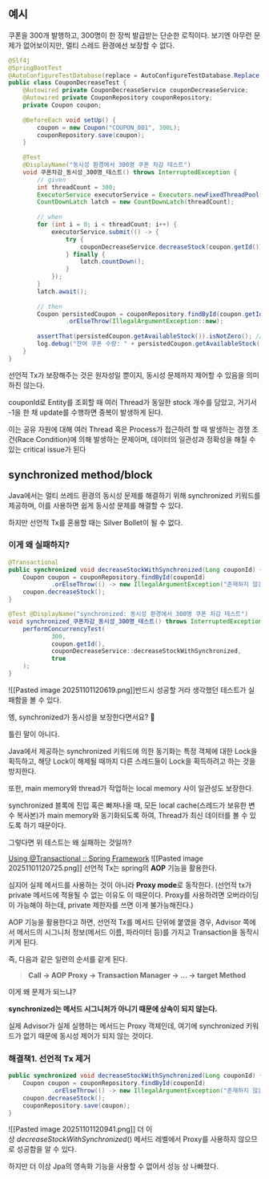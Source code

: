 ## 예시

쿠폰을 300개 발행하고, 300명이 한 장씩 발급받는 단순한 로직이다.
보기엔 아무런 문제가 없어보이지만, 멀티 스레드 환경에선 보장할 수 없다.
```java
@Slf4j
@SpringBootTest
@AutoConfigureTestDatabase(replace = AutoConfigureTestDatabase.Replace.NONE)
public class CouponDecreaseTest {
	@Autowired private CouponDecreaseService couponDecreaseService;
	@Autowired private CouponRepository couponRepository;
	private Coupon coupon;
	
	@BeforeEach void setUp() {
		coupon = new Coupon("COUPON_001", 300L);
		couponRepository.save(coupon);
	}
	
	@Test
	@DisplayName("동시성 환경에서 300명 쿠폰 차감 테스트")
	void 쿠폰차감_동시성_300명_테스트() throws InterruptedException {
		// given
		int threadCount = 300;
		ExecutorService executorService = Executors.newFixedThreadPool(threadCount);
		CountDownLatch latch = new CountDownLatch(threadCount);
		
		// when
		for (int i = 0; i < threadCount; i++) {
			executorService.submit(() -> {
				try {
					couponDecreaseService.decreaseStock(coupon.getId());
				} finally {
					latch.countDown();
				}
			});
		}
		latch.await();
		
		// then
		Coupon persistedCoupon = couponRepository.findById(coupon.getId())
				.orElseThrow(IllegalArgumentException::new);
			
		assertThat(persistedCoupon.getAvailableStock()).isNotZero(); // 잔여 쿠폰 수량은 0이 아니다.
		log.debug("잔여 쿠폰 수량: " + persistedCoupon.getAvailableStock());
	}
}
```
선언적 Tx가 보장해주는 것은 원자성일 뿐이지, 동시성 문제까지 제어할 수 있음을 의미하진 않는다.

couponId로 Entity를 조회할 때 여러 Thread가 동일한 stock 개수를 담았고, 거기서 -1을 한 채 update를 수행하면 중복이 발생하게 된다.

이는 공유 자원에 대해 여러 Thread 혹은 Process가 접근하려 할 때 발생하는 경쟁 조건(Race Condition)에 의해 발생하는 문제이며, 데이터의 일관성과 정확성을 해칠 수 있는 critical issue가 된다

## synchronized method/block

Java에서는 멀티 쓰레드 환경의 동시성 문제를 해결하기 위해 synchronized 키워드를 제공하며, 이를 사용하면 쉽게 동시성 문제를 해결할 수 있다.

하지만 선언적 Tx를 혼용할 때는 Silver Bollet이 될 수 없다.

### 이게 왜 실패하지?
```java
@Transactional
public synchronized void decreaseStockWithSynchronized(Long couponId) {
	Coupon coupon = couponRepository.findById(couponId)
			.orElseThrow(() -> new IllegalArgumentException("존재하지 않는 쿠폰입니다.")); 
	coupon.decreaseStock();
}
```

```java
@Test @DisplayName("synchronized: 동시성 환경에서 300명 쿠폰 차감 테스트")
void synchronized_쿠폰차감_동시성_300명_테스트() throws InterruptedException {
	performConcurrencyTest(
			300,
			coupon.getId(),
			couponDecreaseService::decreaseStockWithSynchronized,
			true
	);
}
```
![[Pasted image 20251101120619.png]]반드시 성공할 거라 생각했던 테스트가 실패함을 볼 수 있다.

엥, synchronized가 동시성을 보장한다면서요? 🤔

틀린 말이 아니다.

Java에서 제공하는 synchronized 키워드에 의한 동기화는 특정 객체에 대한 Lock을 획득하고, 해당 Lock이 해제될 때까지 다른 스레드들이 Lock을 획득하려고 하는 것을 방지한다.

또한, main memory와 thread가 작업하는 local memory 사이 일관성도 보장한다.

synchronized 블록에 진입 혹은 빠져나올 때, 모든 local cache(스레드가 보유한 변수 복사본)가 main memory와 동기화되도록 하여, Thread가 최신 데이터를 볼 수 있도록 하기 때문이다.

그렇다면 위 테스트는 왜 실패하는 것일까?

[Using @Transactional :: Spring Framework](https://docs.spring.io/spring-framework/reference/data-access/transaction/declarative/annotations.html)
![[Pasted image 20251101120725.png]]
선언적 Tx는 spring의 **AOP** 기능을 활용한다.

심지어 실제 메서드를 사용하는 것이 아니라 **Proxy mode**로 동작한다.
(선언적 tx가 private 메서드에 적용될 수 없는 이유도 이 때문이다. Proxy를 사용하려면 오버라이딩이 가능해야 하는데, private 제한자를 쓰면 이게 불가능해진다.)

AOP 기능을 활용한다고 하면, 선언적 Tx를 메서드 단위에 붙였을 경우, Advisor 쪽에서 메서드의 시그니처 정보(메서드 이름, 파라미터 등)를 가지고 Transaction을 동작시키게 된다.

즉, 다음과 같은 일련의 순서를 같게 된다.
> **Call → AOP Proxy → Transaction Manager → … → target Method**

이게 왜 문제가 되느냐?

**synchronized는 메서드 시그니처가 아니기 때문에 상속이 되지 않는다.**

실제 Advisor가 실제 실행하는 메서드는 Proxy 객체인데, 여기에 synchronized 키워드가 없기 때문에 동시성 제어가 되지 않는 것이다.

### 해결책1. 선언적 Tx 제거
```java
public synchronized void decreaseStockWithSynchronized(Long couponId) {
	Coupon coupon = couponRepository.findById(couponId)
			.orElseThrow(() -> new IllegalArgumentException("존재하지 않는 쿠폰입니다.")); 
	coupon.decreaseStock();
	couponRepository.save(coupon);
}
```
![[Pasted image 20251101120941.png]]
더 이상 _decreaseStockWithSynchronized_() 메서드 레벨에서 Proxy를 사용하지 않으므로 성공함을 알 수 있다.

하지만 더 이상 Jpa의 영속화 기능을 사용할 수 없어서 성능 상 나빠졌다.